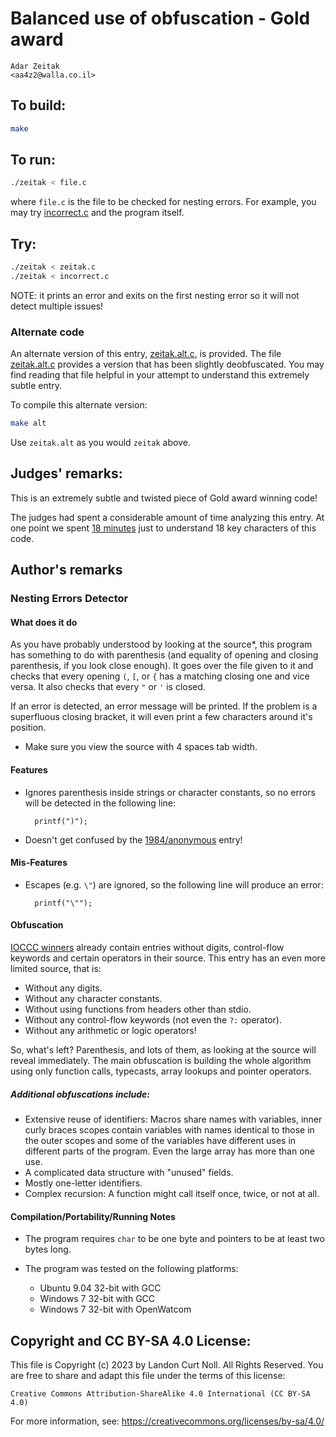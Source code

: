 # Balanced use of obfuscation - Gold award

    Adar Zeitak  
    <aa4z2@walla.co.il>  

## To build:

```sh
make
```

## To run:

```sh
./zeitak < file.c
```

where `file.c` is the file to be checked for nesting errors. For example, you may
try [incorrect.c](incorrect.c) and the program itself.

## Try:

```sh
./zeitak < zeitak.c
./zeitak < incorrect.c
```

NOTE: it prints an error and exits on the first nesting error so it will not
detect multiple issues!

### Alternate code

An alternate version of this entry, [zeitak.alt.c](zeitak.alt.c), is provided.
The file [zeitak.alt.c](zeitak.alt.c) provides a version that has been slightly
deobfuscated.  You may find reading that file helpful in your attempt
to understand this extremely subtle entry.

To compile this alternate version:

```sh
make alt
```

Use `zeitak.alt` as you would `zeitak` above.

## Judges' remarks:

This is an extremely subtle and twisted piece of Gold award winning code!

The judges had spent a considerable amount of time analyzing this entry.
At one point we spent
[18
minutes](https://web.archive.org/web/20130925190722/https://twitter.com/ioccc/status/252162898800033792)
just to understand 18 key characters of this code.

## Author's remarks

### Nesting Errors Detector

#### What does it do

As you have probably understood by looking at the source\*, this program has
something to do with parenthesis (and equality of opening and closing
parenthesis, if you look close enough). It goes over the file given to it and
checks that every opening `(`, `[`, or `{` has a matching closing one and
vice versa. It also checks that every `"` or `'` is closed.

If an error is detected, an error message will be printed. If the problem
is a superfluous closing bracket, it will even print a few characters
around it's position.

* Make sure you view the source with 4 spaces tab width.

#### Features

* Ignores parenthesis inside strings or character constants, so no errors
  will be detected in the following line:

        printf(")");

* Doesn't get confused by the [1984/anonymous](/1984/anonymous/anonymous.c) entry!

#### Mis-Features

* Escapes (e.g. `\"`) are ignored, so the following line will produce
  an error:

        printf("\"");

#### Obfuscation

[IOCCC winners](/years.html) already contain entries without digits, control-flow
keywords and certain operators in their source. This entry has an
even more limited source, that is:

* Without any digits.
* Without any character constants.
* Without using functions from headers other than stdio.
* Without any control-flow keywords (not even the `?:` operator).
* Without any arithmetic or logic operators!

So, what's left? Parenthesis, and lots of them, as looking at the source will
reveal immediately. The main obfuscation is building the whole algorithm using
only function calls, typecasts, array lookups and pointer operators.

##### Additional obfuscations include:

* Extensive reuse of identifiers: Macros share names with variables, inner
  curly braces scopes contain variables with names identical to those in the
  outer scopes and some of the variables have different uses in different
  parts of the program. Even the large array has more than one use.
* A complicated data structure with "unused" fields.
* Mostly one-letter identifiers.
* Complex recursion: A function might call itself once, twice, or not at all.

#### Compilation/Portability/Running Notes

* The program requires `char` to be one byte and pointers to be
  at least two bytes long.

* The program was tested on the following platforms:
	- Ubuntu 9.04 32-bit with GCC
	- Windows 7 32-bit with GCC
	- Windows 7 32-bit with OpenWatcom

## Copyright and CC BY-SA 4.0 License:

This file is Copyright (c) 2023 by Landon Curt Noll.  All Rights Reserved.
You are free to share and adapt this file under the terms of this license:

    Creative Commons Attribution-ShareAlike 4.0 International (CC BY-SA 4.0)

For more information, see: https://creativecommons.org/licenses/by-sa/4.0/
